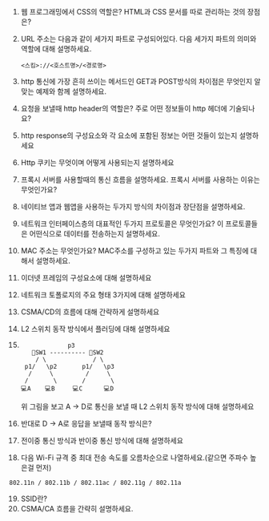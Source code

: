 1. 웹 프로그래밍에서 CSS의 역할은? HTML과 CSS 문서를 따로 관리하는 것의 장점은?

2. URL 주소는 다음과 같이 세가지 파트로 구성되어있다. 다음 세가지 파트의 의미와 역할에 대해 설명하세요.

   ```
   <스킴>://<호스트명>/<경로명>
   ```

3. http 통신에 가장 흔히 쓰이는 메서드인 GET과 POST방식의 차이점은 무엇인지 알맞는 예제와 함께 설명하세요.

4. 요청을 보낼때 http header의 역할은? 주로 어떤 정보들이 http 헤더에 기술되나요?

5. http response의 구성요소와 각 요소에 포함된 정보는 어떤 것들이 있는지 설명하세요

6. Http 쿠키는 무엇이며 어떻게 사용되는지 설명하세요

7. 프록시 서버를 사용할때의 통신 흐름을 설명하세요. 프록시 서버를 사용하는 이유는 무엇인가요?

8. 네이티브 앱과 웹앱을 사용하는 두가지 방식의 차이점과 장단점을 설명하세요.

9. 네트워크 인터페이스층의 대표적인 두가지 프로토콜은 무엇인가요? 이 프로토콜들은 어떤식으로 데이터를 전송하는지 설명하세요.

10. MAC 주소는 무엇인가요? MAC주소를 구성하고 있는 두가지 파트와 그 특징에 대해서 설명하세요.

11. 이더넷 프레임의 구성요소에 대해 설명하세요

12. 네트워크 토폴로지의 주요 형태 3가지에 대해 설명하세요

13. CSMA/CD의 흐름에 대해 간략하게 설명하세요

14. L2 스위치 동작 방식에서 플러딩에 대해 설명하세요

15. ```
    	      	 p3   
       📡SW1 ---------- 📡SW2
        / \		        / \
     p1/   \p2    	 p1/   \p3
      /     \      	  /		\
     /       \       /       \
    💻A    💻B     💻C      💻D
    ```

    위 그림을 보고 A -> D로 통신을 보낼 때 L2 스위치 동작 방식에 대해 설명하세요

16. 반대로 D -> A로 응답을 보낼때 동작 방식은?
17. 전이중 통신 방식과 반이중 통신 방식에 대해 설명하세요
18. 다음 Wi-Fi 규격 중 최대 전송 속도를 오름차순으로 나열하세요.(같으면 주파수 높은걸 먼저)

```
802.11n / 802.11b / 802.11ac / 802.11g / 802.11a
```

19. SSID란?
20. CSMA/CA 흐름을 간략히 설명하세요.

